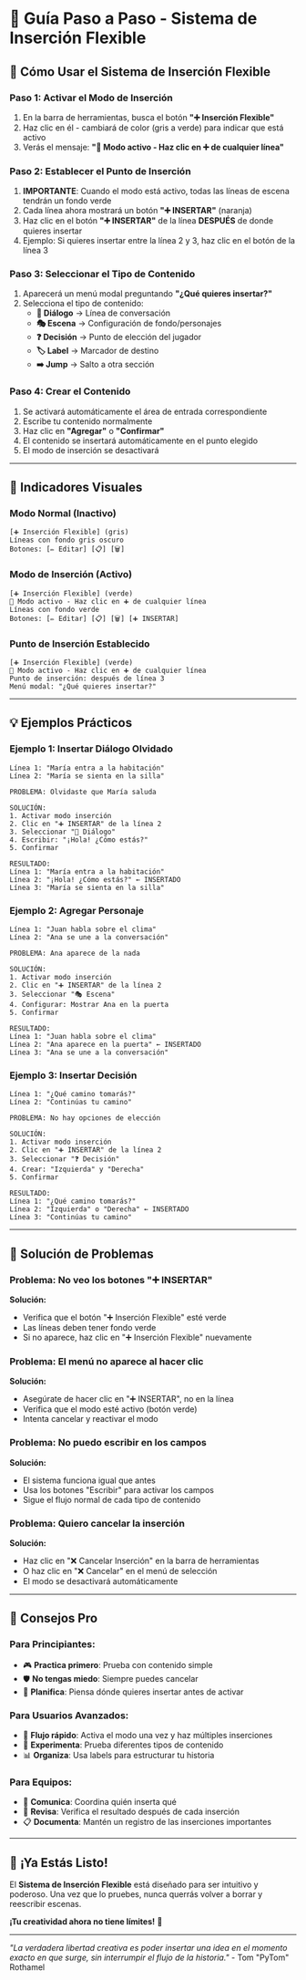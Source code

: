 # 🎯 Guía Paso a Paso - Sistema de Inserción Flexible

## 🚀 **Cómo Usar el Sistema de Inserción Flexible**

### **Paso 1: Activar el Modo de Inserción**
1. En la barra de herramientas, busca el botón **"➕ Inserción Flexible"**
2. Haz clic en él - cambiará de color (gris a verde) para indicar que está activo
3. Verás el mensaje: **"🎯 Modo activo - Haz clic en ➕ de cualquier línea"**

### **Paso 2: Establecer el Punto de Inserción**
1. **IMPORTANTE**: Cuando el modo está activo, todas las líneas de escena tendrán un fondo verde
2. Cada línea ahora mostrará un botón **"➕ INSERTAR"** (naranja)
3. Haz clic en el botón **"➕ INSERTAR"** de la línea **DESPUÉS** de donde quieres insertar
4. Ejemplo: Si quieres insertar entre la línea 2 y 3, haz clic en el botón de la línea 3

### **Paso 3: Seleccionar el Tipo de Contenido**
1. Aparecerá un menú modal preguntando **"¿Qué quieres insertar?"**
2. Selecciona el tipo de contenido:
   - **💬 Diálogo** → Línea de conversación
   - **🎭 Escena** → Configuración de fondo/personajes
   - **❓ Decisión** → Punto de elección del jugador
   - **🏷️ Label** → Marcador de destino
   - **➡️ Jump** → Salto a otra sección

### **Paso 4: Crear el Contenido**
1. Se activará automáticamente el área de entrada correspondiente
2. Escribe tu contenido normalmente
3. Haz clic en **"Agregar"** o **"Confirmar"**
4. El contenido se insertará automáticamente en el punto elegido
5. El modo de inserción se desactivará

---

## 🎨 **Indicadores Visuales**

### **Modo Normal (Inactivo)**
```
[➕ Inserción Flexible] (gris)
Líneas con fondo gris oscuro
Botones: [✏️ Editar] [📋] [🗑️]
```

### **Modo de Inserción (Activo)**
```
[➕ Inserción Flexible] (verde)
🎯 Modo activo - Haz clic en ➕ de cualquier línea
Líneas con fondo verde
Botones: [✏️ Editar] [📋] [🗑️] [➕ INSERTAR]
```

### **Punto de Inserción Establecido**
```
[➕ Inserción Flexible] (verde)
🎯 Modo activo - Haz clic en ➕ de cualquier línea
Punto de inserción: después de línea 3
Menú modal: "¿Qué quieres insertar?"
```

---

## 💡 **Ejemplos Prácticos**

### **Ejemplo 1: Insertar Diálogo Olvidado**
```
Línea 1: "María entra a la habitación"
Línea 2: "María se sienta en la silla"

PROBLEMA: Olvidaste que María saluda

SOLUCIÓN:
1. Activar modo inserción
2. Clic en "➕ INSERTAR" de la línea 2
3. Seleccionar "💬 Diálogo"
4. Escribir: "¡Hola! ¿Cómo estás?"
5. Confirmar

RESULTADO:
Línea 1: "María entra a la habitación"
Línea 2: "¡Hola! ¿Cómo estás?" ← INSERTADO
Línea 3: "María se sienta en la silla"
```

### **Ejemplo 2: Agregar Personaje**
```
Línea 1: "Juan habla sobre el clima"
Línea 2: "Ana se une a la conversación"

PROBLEMA: Ana aparece de la nada

SOLUCIÓN:
1. Activar modo inserción
2. Clic en "➕ INSERTAR" de la línea 2
3. Seleccionar "🎭 Escena"
4. Configurar: Mostrar Ana en la puerta
5. Confirmar

RESULTADO:
Línea 1: "Juan habla sobre el clima"
Línea 2: "Ana aparece en la puerta" ← INSERTADO
Línea 3: "Ana se une a la conversación"
```

### **Ejemplo 3: Insertar Decisión**
```
Línea 1: "¿Qué camino tomarás?"
Línea 2: "Continúas tu camino"

PROBLEMA: No hay opciones de elección

SOLUCIÓN:
1. Activar modo inserción
2. Clic en "➕ INSERTAR" de la línea 2
3. Seleccionar "❓ Decisión"
4. Crear: "Izquierda" y "Derecha"
5. Confirmar

RESULTADO:
Línea 1: "¿Qué camino tomarás?"
Línea 2: "Izquierda" o "Derecha" ← INSERTADO
Línea 3: "Continúas tu camino"
```

---

## 🔧 **Solución de Problemas**

### **Problema: No veo los botones "➕ INSERTAR"**
**Solución:**
- Verifica que el botón "➕ Inserción Flexible" esté verde
- Las líneas deben tener fondo verde
- Si no aparece, haz clic en "➕ Inserción Flexible" nuevamente

### **Problema: El menú no aparece al hacer clic**
**Solución:**
- Asegúrate de hacer clic en "➕ INSERTAR", no en la línea
- Verifica que el modo esté activo (botón verde)
- Intenta cancelar y reactivar el modo

### **Problema: No puedo escribir en los campos**
**Solución:**
- El sistema funciona igual que antes
- Usa los botones "Escribir" para activar los campos
- Sigue el flujo normal de cada tipo de contenido

### **Problema: Quiero cancelar la inserción**
**Solución:**
- Haz clic en "❌ Cancelar Inserción" en la barra de herramientas
- O haz clic en "❌ Cancelar" en el menú de selección
- El modo se desactivará automáticamente

---

## 🎯 **Consejos Pro**

### **Para Principiantes:**
- 🎮 **Practica primero**: Prueba con contenido simple
- 🛡️ **No tengas miedo**: Siempre puedes cancelar
- 📝 **Planifica**: Piensa dónde quieres insertar antes de activar

### **Para Usuarios Avanzados:**
- 🔄 **Flujo rápido**: Activa el modo una vez y haz múltiples inserciones
- 🎨 **Experimenta**: Prueba diferentes tipos de contenido
- 📊 **Organiza**: Usa labels para estructurar tu historia

### **Para Equipos:**
- 👥 **Comunica**: Coordina quién inserta qué
- 🔄 **Revisa**: Verifica el resultado después de cada inserción
- 📋 **Documenta**: Mantén un registro de las inserciones importantes

---

## 🎉 **¡Ya Estás Listo!**

El **Sistema de Inserción Flexible** está diseñado para ser intuitivo y poderoso. Una vez que lo pruebes, nunca querrás volver a borrar y reescribir escenas.

**¡Tu creatividad ahora no tiene límites!** 🚀

---

*"La verdadera libertad creativa es poder insertar una idea en el momento exacto en que surge, sin interrumpir el flujo de la historia."* - Tom "PyTom" Rothamel
